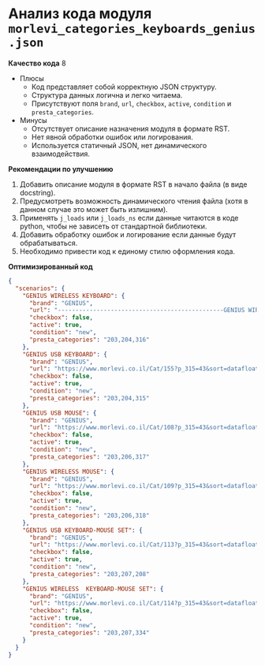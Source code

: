 # Анализ кода модуля `morlevi_categories_keyboards_genius.json`

**Качество кода**
8
-  Плюсы
    - Код представляет собой корректную JSON структуру.
    -  Структура данных логична и легко читаема.
    -  Присутствуют поля `brand`, `url`, `checkbox`, `active`, `condition` и `presta_categories`.
-  Минусы
    -  Отсутствует описание назначения модуля в формате RST.
    -  Нет явной обработки ошибок или логирования.
    -  Используется статичный JSON, нет динамического взаимодействия.

**Рекомендации по улучшению**
1. Добавить описание модуля в формате RST в начало файла (в виде docstring).
2.  Предусмотреть возможность динамического чтения файла (хотя в данном случае это может быть излишним).
3.  Применять `j_loads` или `j_loads_ns` если данные читаются в коде python, чтобы не зависеть от стандартной библиотеки.
4.  Добавить обработку ошибок и логирование если данные будут обрабатываться.
5.  Необходимо привести код к единому стилю оформления кода.

**Оптимизированный код**
```json
{
  "scenarios": {
    "GENIUS WIRELESS KEYBOARD": {
      "brand": "GENIUS",
      "url": "-----------------------------------------------GENIUS WIRELESS KEYBOARD----------------------------------------------",
      "checkbox": false,
      "active": true,
      "condition": "new",
      "presta_categories": "203,204,316"
    },
    "GENIUS USB KEYBOARD": {
      "brand": "GENIUS",
      "url": "https://www.morlevi.co.il/Cat/155?p_315=43&sort=datafloat2%2Cprice&keyword=",
      "checkbox": false,
      "active": true,
      "condition": "new",
      "presta_categories": "203,204,315"
    },
    "GENIUS USB MOUSE": {
      "brand": "GENIUS",
      "url": "https://www.morlevi.co.il/Cat/108?p_315=43&sort=datafloat2%2Cprice&keyword=",
      "checkbox": false,
      "active": true,
      "condition": "new",
      "presta_categories": "203,206,317"
    },
    "GENIUS WIRELESS MOUSE": {
      "brand": "GENIUS",
      "url": "https://www.morlevi.co.il/Cat/109?p_315=43&sort=datafloat2%2Cprice&keyword=",
      "checkbox": false,
      "active": true,
      "condition": "new",
      "presta_categories": "203,206,318"
    },
    "GENIUS USB KEYBOARD-MOUSE SET": {
      "brand": "GENIUS",
      "url": "https://www.morlevi.co.il/Cat/113?p_315=43&sort=datafloat2%2Cprice&keyword=",
      "checkbox": false,
      "active": true,
      "condition": "new",
      "presta_categories": "203,207,208"
    },
    "GENIUS WIRELESS  KEYBOARD-MOUSE SET": {
      "brand": "GENIUS",
      "url": "https://www.morlevi.co.il/Cat/114?p_315=43&sort=datafloat2%2Cprice&keyword=",
      "checkbox": false,
      "active": true,
      "condition": "new",
      "presta_categories": "203,207,334"
    }
  }
}
```